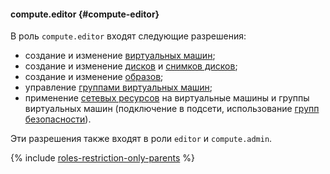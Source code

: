 #### compute.editor {#compute-editor}

В роль `compute.editor` входят следующие разрешения:

* создание и изменение [виртуальных машин](../compute/concepts/vm.md);
* создание и изменение [дисков](../compute/concepts/disk.md) и [снимков дисков](../compute/concepts/snapshot.md);
* создание и изменение [образов](../compute/concepts/image.md);
* управление [группами виртуальных машин](../compute/concepts/instance-groups/index.md);
* применение [сетевых ресурсов](../vpc/concepts/index.md) на виртуальные машины и группы виртуальных машин (подключение в подсети, использование [групп безопасности](../vpc/concepts/security-groups.md)).

Эти разрешения также входят в роли `editor` и `compute.admin`.

{% include [roles-restriction-only-parents](iam/roles-restriction-only-parents.md) %}
